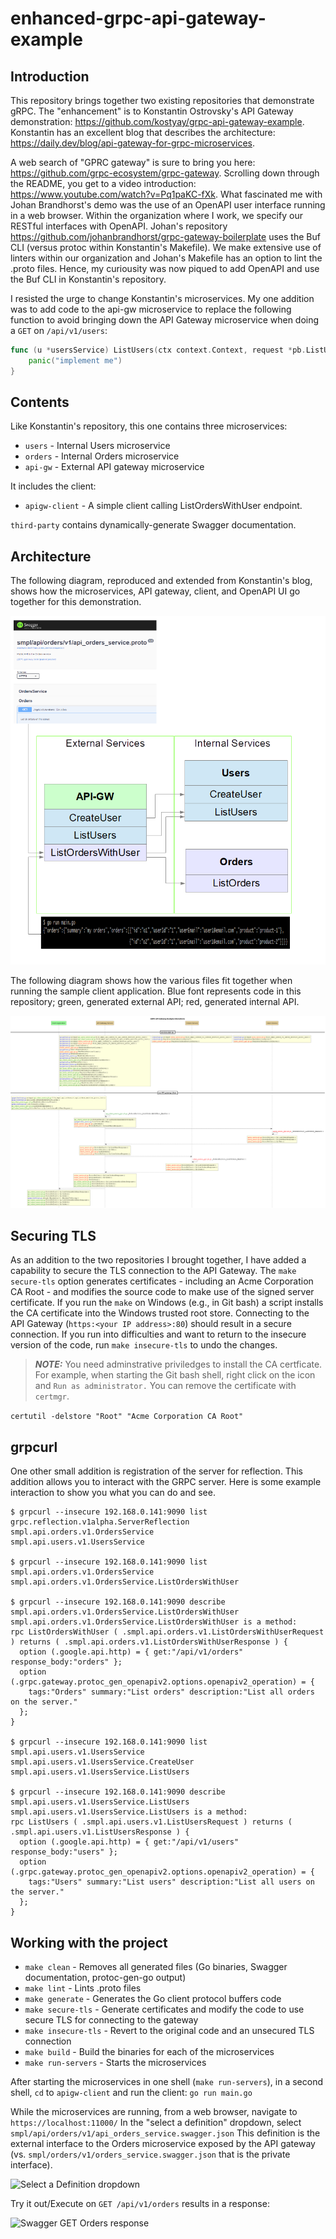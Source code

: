 # enhanced-grpc-api-gateway-example

## Introduction

This repository brings together two existing repositories that demonstrate gRPC. The "enhancement" is to Konstantin Ostrovsky's API Gateway demonstration:
<https://github.com/kostyay/grpc-api-gateway-example>.
Konstantin has an excellent blog that describes the architecture: <https://daily.dev/blog/api-gateway-for-grpc-microservices>.

A web search of "GPRC gateway" is sure to bring you here: <https://github.com/grpc-ecosystem/grpc-gateway>. Scrolling down through the README, you get to a video introduction: <https://www.youtube.com/watch?v=Pq1paKC-fXk>. What fascinated me with Johan Brandhorst's demo was the use of an OpenAPI user interface running in a web browser. Within the organization where I work, we specify our RESTful interfaces with OpenAPI. Johan's repository  <https://github.com/johanbrandhorst/grpc-gateway-boilerplate> uses the Buf CLI (versus protoc within Konstantin's Makefile). We make extensive use of linters within our organization and Johan's Makefile has an option to lint the .proto files. Hence, my curiousity was now piqued to add OpenAPI and use the Buf CLI in Konstantin's repository.

I resisted the urge to change Konstantin's microservices. My one addition was to add code to the api-gw microservice to replace the following function to avoid bringing down the API Gateway microservice when doing a `GET` on `/api/v1/users`:

```go
func (u *usersService) ListUsers(ctx context.Context, request *pb.ListUsersRequest) (*pb.ListUsersResponse, error) {
    panic("implement me")
}
```

## Contents

Like Konstantin's repository, this one contains three microservices:

* `users` - Internal Users microservice
* `orders` - Internal Orders microservice
* `api-gw` - External API gateway microservice

It includes the client:

* `apigw-client` - A simple client calling ListOrdersWithUser endpoint.

`third-party` contains dynamically-generate Swagger documentation.

## Architecture

The following diagram, reproduced and extended from Konstantin's blog, shows how the microservices, API gateway, client, and OpenAPI UI go together for this demonstration.

![How all the parts fit together](images/architecture.png)

The following diagram shows how the various files fit together when running the sample client application. Blue font represents code in this repository; green, generated external API; red, generated internal API.

![Sequencing the parts](images/interactions.png)

## Securing TLS

As an addition to the two repositories I brought together, I have added a capability to secure the TLS connection to the API Gateway. The `make secure-tls` option generates certificates - including an Acme Corporation CA Root - and modifies the source code to make use of the signed server certificate. If you run the `make` on Windows (e.g., in Git bash) a script installs the CA certificate into the Windows trusted root store. Connecting to the API Gateway (`https:<your IP address>:80`) should result in a secure connection. If you run into difficulties and want to return to the insecure version of the code, run `make insecure-tls` to undo the changes.

> **_NOTE:_**
You need adminstrative priviledges to install the CA certficate. For example, when starting the Git bash shell, right click on the icon and `Run as administrator.` You can remove the certificate with `certmgr`.

``` certutil -delstore "Root" "Acme Corporation CA Root" ```

## grpcurl

One other small addition is registration of the server for reflection. This addition allows you to interact with the GRPC server. Here is some example interaction to show you what you can do and see.

```
$ grpcurl --insecure 192.168.0.141:9090 list
grpc.reflection.v1alpha.ServerReflection
smpl.api.orders.v1.OrdersService
smpl.api.users.v1.UsersService

$ grpcurl --insecure 192.168.0.141:9090 list smpl.api.orders.v1.OrdersService
smpl.api.orders.v1.OrdersService.ListOrdersWithUser

$ grpcurl --insecure 192.168.0.141:9090 describe smpl.api.orders.v1.OrdersService.ListOrdersWithUser
smpl.api.orders.v1.OrdersService.ListOrdersWithUser is a method:
rpc ListOrdersWithUser ( .smpl.api.orders.v1.ListOrdersWithUserRequest ) returns ( .smpl.api.orders.v1.ListOrdersWithUserResponse ) {
  option (.google.api.http) = { get:"/api/v1/orders" response_body:"orders" };
  option (.grpc.gateway.protoc_gen_openapiv2.options.openapiv2_operation) = {
    tags:"Orders" summary:"List orders" description:"List all orders on the server."
  };
}

$ grpcurl --insecure 192.168.0.141:9090 list smpl.api.users.v1.UsersService
smpl.api.users.v1.UsersService.CreateUser
smpl.api.users.v1.UsersService.ListUsers

$ grpcurl --insecure 192.168.0.141:9090 describe smpl.api.users.v1.UsersService.ListUsers
smpl.api.users.v1.UsersService.ListUsers is a method:
rpc ListUsers ( .smpl.api.users.v1.ListUsersRequest ) returns ( .smpl.api.users.v1.ListUsersResponse ) {
  option (.google.api.http) = { get:"/api/v1/users" response_body:"users" };
  option (.grpc.gateway.protoc_gen_openapiv2.options.openapiv2_operation) = {
    tags:"Users" summary:"List users" description:"List all users on the server."
  };
}
```

## Working with the project

* `make clean` - Removes all generated files (Go binaries, Swagger documentation, protoc-gen-go output)
* `make lint` - Lints .proto files
* `make generate` - Generates the Go client protocol buffers code
* `make secure-tls` - Generate certificates and modify the code to use secure TLS for connecting to the gateway
* `make insecure-tls` - Revert to the original code and an unsecured TLS connection
* `make build` - Build the binaries for each of the microservices
* `make run-servers` - Starts the microservices

After starting the microservices in one shell (`make run-servers`), in a second shell, `cd` to `apigw-client` and run the client: `go run main.go`

While the microservices are running, from a web browser, navigate to `https://localhost:11000/` In the "select a definition" dropdown, select `smpl/api/orders/v1/api_orders_service.swagger.json` This definition is the external interface to the Orders microservice exposed by the API gateway (vs. `smpl/orders/v1/orders_service.swagger.json` that is the private interface).

![Select a Definition dropdown](images/select-a-definition.png)

Try it out/Execute on `GET /api/v1/orders` results in a response:

![Swagger GET Orders response](images/orders-response.png)
